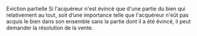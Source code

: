 Eviction partielle
Si l'acquéreur n'est évincé que d'une partie du bien qui relativement au tout, soit d’une importance telle que l'acquéreur n'eût pas acquis le bien dans son ensemble sans la partie dont il a été évincé, il peut demander la résolution de la vente.